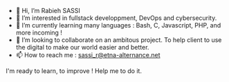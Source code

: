 - 👋 Hi, I’m Rabieh SASSI
- 👀 I’m interested in fullstack developpment, DevOps and cybersecurity.
- 🌱 I’m currently learning many languages : Bash, C, Javascript, PHP, and more incoming !
- 💞️ I’m looking to collaborate on an ambitous project. To help client to use the digital to make our world easier and better.
- 📫 How to reach me : sassi_r@etna-alternance.net

I'm ready to learn, to improve ! Help me to do it.
